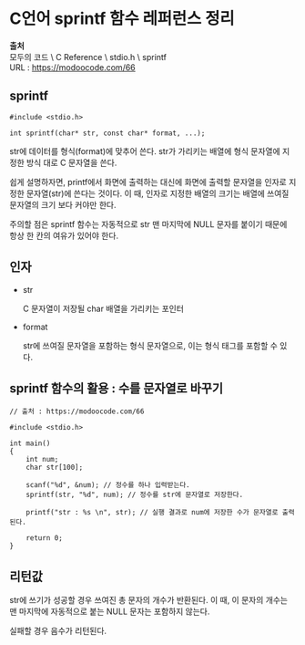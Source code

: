 # C언어 sprintf 함수 레퍼런스 정리
  
**출처**  
모두의 코드 \ C Reference \ stdio.h \ sprintf  
URL : https://modoocode.com/66  
  
## sprintf
  
    #include <stdio.h>

    int sprintf(char* str, const char* format, ...);
  
str에 데이터를 형식(format)에 맞추어 쓴다. str가 가리키는 배열에 형식 문자열에 지정한 방식 대로 C 문자열을 쓴다.  
  
쉽게 설명하자면, printf에서 화면에 출력하는 대신에 화면에 출력할 문자열을 인자로 지정한 문자열(str)에 쓴다는 것이다. 이 때, 인자로 지정한 배열의 크기는 배열에 쓰여질 문자열의 크기 보다 커야만 한다.  
  
주의할 점은 sprintf 함수는 자동적으로 str 맨 마지막에 NULL 문자를 붙이기 때문에 항상 한 칸의 여유가 있어야 한다.  
  
## 인자
  
- str
  
    C 문자열이 저장될 char 배열을 가리키는 포인터
  
- format
  
    str에 쓰여질 문자열을 포함하는 형식 문자열으로, 이는 형식 태그를 포함할 수 있다.
  
## sprintf 함수의 활용 : 수를 문자열로 바꾸기
  
    // 출처 : https://modoocode.com/66

    #include <stdio.h>

    int main()
    {
        int num;
        char str[100];

        scanf("%d", &num); // 정수를 하나 입력받는다.
        sprintf(str, "%d", num); // 정수를 str에 문자열로 저장한다.

        printf("str : %s \n", str); // 실행 결과로 num에 저장한 수가 문자열로 출력된다.

        return 0;
    }
  
## 리턴값
  
str에 쓰기가 성공할 경우 쓰여진 총 문자의 개수가 반환된다. 이 때, 이 문자의 개수는 맨 마지막에 자동적으로 붙는 NULL 문자는 포함하지 않는다.  
  
실패할 경우 음수가 리턴된다.